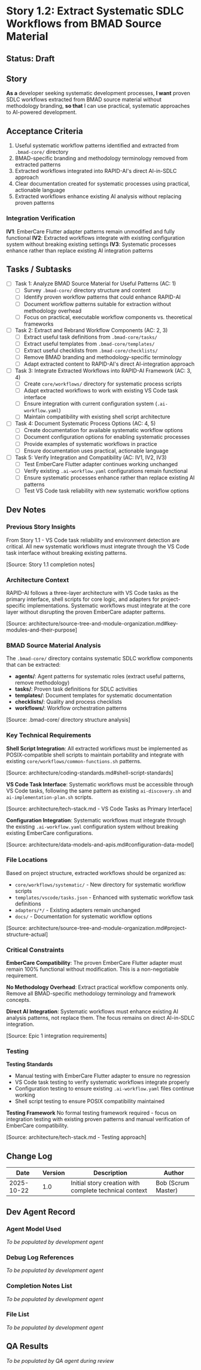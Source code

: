 # Story 1.2: Extract Systematic SDLC Workflows from BMAD Source Material

## Status: Draft

## Story

**As a** developer seeking systematic development processes,
**I want** proven SDLC workflows extracted from BMAD source material without methodology branding,
**so that** I can use practical, systematic approaches to AI-powered development.

## Acceptance Criteria

1. Useful systematic workflow patterns identified and extracted from `.bmad-core/` directory
2. BMAD-specific branding and methodology terminology removed from extracted patterns
3. Extracted workflows integrated into RAPID-AI's direct AI-in-SDLC approach
4. Clear documentation created for systematic processes using practical, actionable language
5. Extracted workflows enhance existing AI analysis without replacing proven patterns

### Integration Verification

**IV1**: EmberCare Flutter adapter patterns remain unmodified and fully functional
**IV2**: Extracted workflows integrate with existing configuration system without breaking existing settings
**IV3**: Systematic processes enhance rather than replace existing AI integration patterns

## Tasks / Subtasks

- [ ] Task 1: Analyze BMAD Source Material for Useful Patterns (AC: 1)
  - [ ] Survey `.bmad-core/` directory structure and content
  - [ ] Identify proven workflow patterns that could enhance RAPID-AI
  - [ ] Document workflow patterns suitable for extraction without methodology overhead
  - [ ] Focus on practical, executable workflow components vs. theoretical frameworks

- [ ] Task 2: Extract and Rebrand Workflow Components (AC: 2, 3)
  - [ ] Extract useful task definitions from `.bmad-core/tasks/`
  - [ ] Extract useful templates from `.bmad-core/templates/`
  - [ ] Extract useful checklists from `.bmad-core/checklists/`
  - [ ] Remove BMAD branding and methodology-specific terminology
  - [ ] Adapt extracted content to RAPID-AI's direct AI-integration approach

- [ ] Task 3: Integrate Extracted Workflows into RAPID-AI Framework (AC: 3, 4)
  - [ ] Create `core/workflows/` directory for systematic process scripts
  - [ ] Adapt extracted workflows to work with existing VS Code task interface
  - [ ] Ensure integration with current configuration system (`.ai-workflow.yaml`)
  - [ ] Maintain compatibility with existing shell script architecture

- [ ] Task 4: Document Systematic Process Options (AC: 4, 5)
  - [ ] Create documentation for available systematic workflow options
  - [ ] Document configuration options for enabling systematic processes
  - [ ] Provide examples of systematic workflows in practice
  - [ ] Ensure documentation uses practical, actionable language

- [ ] Task 5: Verify Integration and Compatibility (AC: IV1, IV2, IV3)
  - [ ] Test EmberCare Flutter adapter continues working unchanged
  - [ ] Verify existing `.ai-workflow.yaml` configurations remain functional
  - [ ] Ensure systematic processes enhance rather than replace existing AI patterns
  - [ ] Test VS Code task reliability with new systematic workflow options

## Dev Notes

### Previous Story Insights
From Story 1.1 - VS Code task reliability and environment detection are critical. All new systematic workflows must integrate through the VS Code task interface without breaking existing patterns.

[Source: Story 1.1 completion notes]

### Architecture Context
RAPID-AI follows a three-layer architecture with VS Code tasks as the primary interface, shell scripts for core logic, and adapters for project-specific implementations. Systematic workflows must integrate at the core layer without disrupting the proven EmberCare adapter patterns.

[Source: architecture/source-tree-and-module-organization.md#key-modules-and-their-purpose]

### BMAD Source Material Analysis
The `.bmad-core/` directory contains systematic SDLC workflow components that can be extracted:
- **agents/**: Agent patterns for systematic roles (extract useful patterns, remove methodology)
- **tasks/**: Proven task definitions for SDLC activities
- **templates/**: Document templates for systematic documentation
- **checklists/**: Quality and process checklists
- **workflows/**: Workflow orchestration patterns

[Source: .bmad-core/ directory structure analysis]

### Key Technical Requirements

**Shell Script Integration**: All extracted workflows must be implemented as POSIX-compatible shell scripts to maintain portability and integrate with existing `core/workflows/common-functions.sh` patterns.

[Source: architecture/coding-standards.md#shell-script-standards]

**VS Code Task Interface**: Systematic workflows must be accessible through VS Code tasks, following the same pattern as existing `ai-discovery.sh` and `ai-implementation-plan.sh` scripts.

[Source: architecture/tech-stack.md - VS Code Tasks as Primary Interface]

**Configuration Integration**: Systematic workflows must integrate through the existing `.ai-workflow.yaml` configuration system without breaking existing EmberCare configurations.

[Source: architecture/data-models-and-apis.md#configuration-data-model]

### File Locations
Based on project structure, extracted workflows should be organized as:
- `core/workflows/systematic/` - New directory for systematic workflow scripts
- `templates/vscode/tasks.json` - Enhanced with systematic workflow task definitions
- `adapters/*/` - Existing adapters remain unchanged
- `docs/` - Documentation for systematic workflow options

[Source: architecture/source-tree-and-module-organization.md#project-structure-actual]

### Critical Constraints

**EmberCare Compatibility**: The proven EmberCare Flutter adapter must remain 100% functional without modification. This is a non-negotiable requirement.

**No Methodology Overhead**: Extract practical workflow components only. Remove all BMAD-specific methodology terminology and framework concepts.

**Direct AI Integration**: Systematic workflows must enhance existing AI analysis patterns, not replace them. The focus remains on direct AI-in-SDLC integration.

[Source: Epic 1 integration requirements]

### Testing

**Testing Standards**
- Manual testing with EmberCare Flutter adapter to ensure no regression
- VS Code task testing to verify systematic workflows integrate properly
- Configuration testing to ensure existing `.ai-workflow.yaml` files continue working
- Shell script testing to ensure POSIX compatibility maintained

**Testing Framework**
No formal testing framework required - focus on integration testing with existing proven patterns and manual verification of EmberCare compatibility.

[Source: architecture/tech-stack.md - Testing approach]

## Change Log

| Date | Version | Description | Author |
|------|---------|-------------|--------|
| 2025-10-22 | 1.0 | Initial story creation with complete technical context | Bob (Scrum Master) |

## Dev Agent Record

### Agent Model Used
_To be populated by development agent_

### Debug Log References
_To be populated by development agent_

### Completion Notes List
_To be populated by development agent_

### File List
_To be populated by development agent_

## QA Results
_To be populated by QA agent during review_